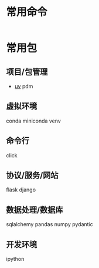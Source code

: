 # 常用命令

```sh
```

# 常用包

## 项目/包管理

- [uv](https://docs.astral.sh/uv/)
pdm

## 虚拟环境

conda
miniconda
venv

## 命令行

click

## 协议/服务/网站

flask
django

## 数据处理/数据库

sqlalchemy
pandas
numpy
pydantic

## 开发环境

ipython
